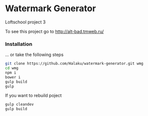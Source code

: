 # Watermark Generator
Loftschool project 3

To see this project go to http://alt-bad.tmweb.ru/

### Installation
... or take the following steps
```sh
git clone https://github.com/Halaku/watermark-generator.git wmg
cd wmg
npm i
bower i
gulp build 
gulp
```

If you want to rebuild poject
```sh
gulp cleandev
gulp build 
```
